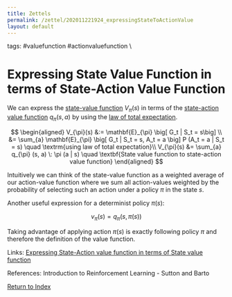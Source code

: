 ```yaml
---
title: Zettels
permalink: /zettel/202011221924_expressingStateToActionValue
layout: default
---
```

tags: #valuefunction #actionvaluefunction \

# Expressing State Value Function in terms of State-Action Value Function 

We can express the [state-value function](202011221845_valueFunctions) $V_{\pi}(s)$ in terms of the [state-action value function](202011221903_actionValueFunction) 
$q_{\pi}(s, a)$ by using the [law of total expectation](TODO).

$$
\begin{aligned}
V_{\pi}(s) &:= \mathbf{E}_{\pi} \big[ G_t | S_t  = s\big] \\
&= \sum_{a} \mathbf{E}_{\pi} \big[ G_t | S_t  = s, A_t = a \big] P (A_t = a | S_t = s) \quad \textrm{using law of total expectation}\\
V_{\pi}(s) &= \sum_{a} q_{\pi} (s, a) \: \pi (a | s) \quad \textbf{State value function to state-action value function}
\end{aligned}
$$

Intuitively we can think of the state-value function as a weighted average of our action-value function where we sum all action-values
weighted by the probability of selecting such an action under a policy $\pi$ in the state $s$.

Another useful expression for a determinist policy $\pi(s)$:

$$ v_{\pi}(s) = q_{\pi}(s, \pi(s)) $$

Taking advantage of applying action $\pi(s)$ is exactly following policy $\pi$ and therefore the definition of the value function. 

Links: [Expressing State-Action value function in terms of State value function](202011262125_stateActionTostatevalue)

References: Introduction to Reinforcement Learning - Sutton and Barto

[Return to Index](index)